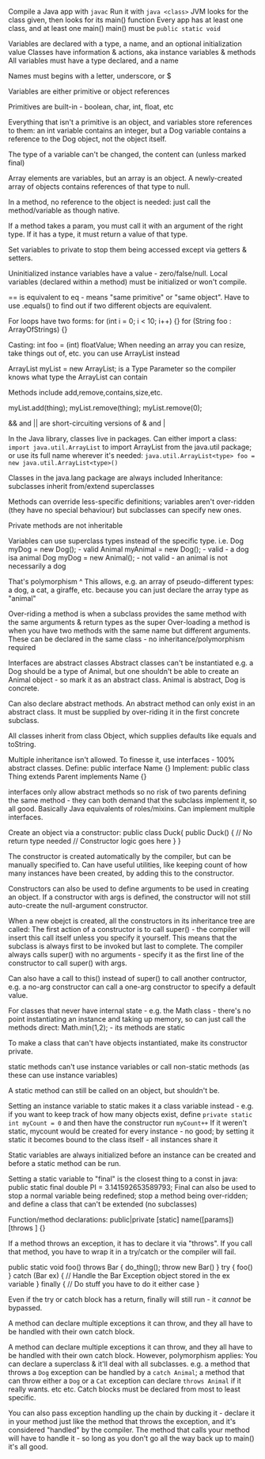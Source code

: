 Compile a Java app with `javac`
Run it with `java <class>`
JVM looks for the class given, then looks for its main() function
Every app has at least one class, and at least one main()
main() must be `public static void`

Variables are declared with a type, a name, and an optional initialization value
Classes have information & actions, aka instance variables & methods
All variables must have a type declared, and a name

Names must begins with a letter, underscore, or $

Variables are either primitive or object references

Primitives are built-in - boolean, char, int, float, etc

Everything that isn't a primitive is an object, and variables store references to them: an int variable contains an integer, but a Dog variable contains a reference to the Dog object, not the object itself.

The type of a variable can't be changed, the content can (unless marked final)

Array elements are variables, but an array is an object. A newly-created array of objects contains references of that type to null.

In a method, no reference to the object is needed: just call the method/variable as though native.

If a method takes a param, you must call it with an argument of the right type. If it has a type, it must return a value of that type.

Set variables to private to stop them being accessed except via getters & setters.

Uninitialized instance variables have a value - zero/false/null. Local variables (declared within a method) must be initialized or won't compile.

== is equivalent to eq - means "same primitive" or "same object". Have to use .equals() to find out if two different objects are equivalent.

For loops have two forms:
  for (int i = 0; i < 10; i++) {}
  for (String foo : ArrayOfStrings) {}

Casting: int foo = (int) floatValue;
When needing an array you can resize, take things out of, etc. you can use ArrayList instead

ArrayList<type> myList = new ArrayList<type>;
<type> is a Type Parameter so the compiler knows what type the ArrayList can contain

Methods include add,remove,contains,size,etc.

myList.add(thing);
myList.remove(thing);
myList.remove(0);

&& and || are short-circuiting versions of & and |

In the Java library, classes live in packages. Can either import a class: `import java.util.ArrayList` to import ArrayList from the java.util package; or use its full name wherever it's needed: `java.util.ArrayList<type> foo = new java.util.ArrayList<type>()`

Classes in the java.lang package are always included
Inheritance: subclasses inherit from/extend superclasses

Methods can override less-specific definitions; variables aren't over-ridden (they have no special behaviour) but subclasses can specify new ones.

Private methods are not inheritable

Variables can use superclass types instead of the specific type.
i.e.
Dog myDog = new Dog();        - valid
Animal myAnimal = new Dog();  - valid - a dog isa animal
Dog myDog = new Animal();     - not valid - an animal is not necessarily a dog

That's polymorphism ^
This allows, e.g. an array of pseudo-different types: a dog, a cat, a giraffe, etc. because you can just declare the array type as "animal"

Over-riding a method is when a subclass provides the same method with the same arguments & return types as the super
Over-loading a method is when you have two methods with the same name but different arguments. These can be declared in the same class - no inheritance/polymorphism required

Interfaces are abstract classes
Abstract classes can't be instantiated
e.g. a Dog should be a type of Animal, but one shouldn't be able to create an Animal object - so mark it as an abstract class. Animal is abstract, Dog is concrete.

Can also declare abstract methods. An abstract method can only exist in an abstract class. It must be supplied by over-riding it in the first concrete subclass.

All classes inherit from class Object, which supplies defaults like equals and toString.

Multiple inheritance isn't allowed. To finesse it, use interfaces - 100% abstract classes.
Define: public interface Name {}
Implement: public class Thing extends Parent implements Name {}

interfaces only allow abstract methods so no risk of two parents defining the same method - they can both demand that the subclass implement it, so all good. Basically Java equivalents of roles/mixins. Can implement multiple interfaces.

Create an object via a constructor:
public class Duck{
  public Duck() { // No return type needed
    // Constructor logic goes here
  }
}

The constructor is created automatically by the compiler, but can be manually specified to. Can have useful utilities, like keeping count of how many instances have been created, by adding this to the constructor.

Constructors can also be used to define arguments to be used in creating an object. If a constructor with args is defined, the constructor will not still auto-create the null-argument constructor.

When a new obejct is created, all the constructors in its inheritance tree are called: The first action of a constructor is to call super() - the compiler will insert this call itself unless you specify it yourself. This means that the subclass is always first to be invoked but last to complete. The compiler always calls super() with no arguments - specify it as the first line of the constructor to call super() with args.

Can also have a call to this() instead of super() to call another contructor, e.g. a no-arg constructor can call a one-arg constructor to specify a default value.

For classes that never have internal state - e.g. the Math class - there's no point instantiating an instance and taking up memory, so can just call the methods direct: Math.min(1,2); - its methods are static

To make a class that can't have objects instantiated, make its constructor private.

static methods can't use instance variables or call non-static methods (as these can use instance variables)

A static method can still be called on an object, but shouldn't be.

Setting an instance variable to static makes it a class variable instead - e.g. if you want to keep track of how many objects exist, define `private static int myCount = 0` and then have the constructor run `myCount++`
If it weren't static, mycount would be created for every instance - no good; by setting it static it becomes bound to the class itself - all instances share it

Static variables are always initialized before an instance can be created and before a static method can be run.

Setting a static variable to "final" is the closest thing to a const in java: public static final double PI = 3.141592653589793; Final can also be used to stop a normal variable being redefined; stop a method being over-ridden; and define a class that can't be extended (no subclasses)

Function/method declarations:
public|private [static] <return value> name([params]) [throws <exception name>] {<body>}

If a method throws an exception, it has to declare it via "throws". If you call that method, you have to wrap it in a try/catch or the compiler will fail.

public static void foo() throws Bar { do_thing(); throw new Bar() }
try { foo() }
catch (Bar ex) { // Handle the Bar Exception object stored in the ex variable }
finally { // Do stuff you have to do it either case }

Even if the try or catch block has a return, finally will still run - it *cannot* be bypassed.

A method can declare multiple exceptions it can throw, and they all have to be handled with their own catch block.

A method can declare multiple exceptions it can throw, and they all have to be handled with their own catch block. However, polymorphism applies: You can declare a superclass & it'll deal with all subclasses. e.g. a method that throws a `Dog` exception can be handled by a `catch Animal`; a method that can throw either a `Dog` or a `Cat` exception can declare `throws Animal` if it really wants. etc etc. Catch blocks must be declared from most to least specific.

You can also pass exception handling up the chain by ducking it - declare it in your method just like the method that throws the exception, and it's considered "handled" by the compiler. The method that calls your method will have to handle it - so long as you don't go all the way back up to main() it's all good.
